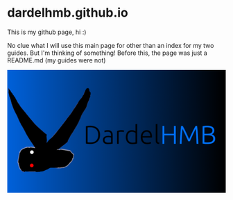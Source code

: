 # dardelhmb.github.io

This is my github page, hi :)

No clue what I will use this main page for other than an index for my two guides.
But I'm thinking of something! Before this, the page was just a README.md
(my guides were not)

![](assets/dardelbig.png)

